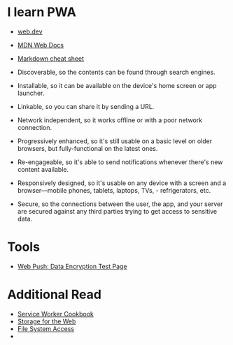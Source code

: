 # I learn PWA
- [web.dev](https://web.dev/)
- [MDN Web Docs](https://developer.mozilla.org/en-US/docs/Web/Progressive_web_apps)
- [Markdown cheat sheet](https://www.markdownguide.org/cheat-sheet/)

- Discoverable, so the contents can be found through search engines.
- Installable, so it can be available on the device's home screen or app launcher.
- Linkable, so you can share it by sending a URL.
- Network independent, so it works offline or with a poor network connection.
- Progressively enhanced, so it's still usable on a basic level on older browsers, but fully-functional on the latest ones.
- Re-engageable, so it's able to send notifications whenever there's new content available.
- Responsively designed, so it's usable on any device with a screen and a browser—mobile phones, tablets, laptops, TVs, - refrigerators, etc.
- Secure, so the connections between the user, the app, and your server are secured against any third parties trying to get access to sensitive data.

# Tools
- [Web Push: Data Encryption Test Page](https://jrconlin.github.io/WebPushDataTestPage/)

# Additional Read
- [Service Worker Cookbook](https://github.com/mozilla/serviceworker-cookbook)
- [Storage for the Web](https://web.dev/storage-for-the-web/)
- [File System Access](https://web.dev/file-system-access/)
- 